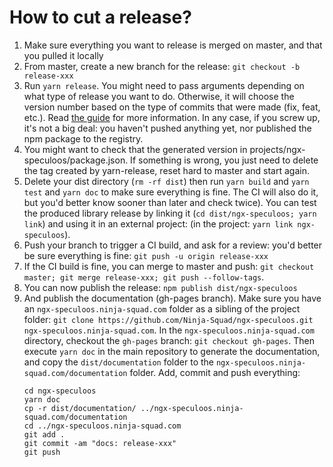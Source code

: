 # How to cut a release?

1. Make sure everything you want to release is merged on master, and that you pulled it locally
2. From master, create a new branch for the release: `git checkout -b release-xxx`
3. Run `yarn release`. You might need to pass arguments depending on what type of release you want to do. 
   Otherwise, it will choose the version number based on the type of commits that were made (fix, feat, etc.). 
   Read [the guide](https://github.com/conventional-changelog/standard-version#cut-a-release) for more information. In any case, if you screw up, it's not a big deal: you haven't pushed anything yet, nor published the npm package to the registry.
4. You might want to check that the generated version in projects/ngx-speculoos/package.json. 
   If something is wrong, you just need to delete the tag created by yarn-release, reset hard to master and start again.
5. Delete your dist directory (`rm -rf dist`) then run `yarn build` and `yarn test` and `yarn doc` to make sure everything is fine. 
   The CI will also do it, but you'd better know sooner than later and check twice). 
   You can test the produced library release by linking it (`cd dist/ngx-speculoos; yarn link`) and using it 
   in an external project: (in the project: `yarn link ngx-speculoos`).
6. Push your branch to trigger a CI build, and ask for a review: you'd better be sure everything is fine: 
   `git push -u origin release-xxx`
7. If the CI build is fine, you can merge to master and push: 
   `git checkout master; git merge release-xxx; git push --follow-tags`.
8. You can now publish the release: `npm publish dist/ngx-speculoos`
9. And publish the documentation (gh-pages branch). 
   Make sure you have an `ngx-speculoos.ninja-squad.com` folder as a sibling of the project folder:
   `git clone https://github.com/Ninja-Squad/ngx-speculoos.git ngx-speculoos.ninja-squad.com`. 
   In the `ngx-speculoos.ninja-squad.com` directory, checkout the `gh-pages` branch:
   `git checkout gh-pages`. 
   Then execute `yarn doc` in the main repository to generate the documentation, 
   and copy the `dist/documentation` 
   folder to the `ngx-speculoos.ninja-squad.com/documentation` folder. 
   Add, commit and push everything:
   ```
   cd ngx-speculoos
   yarn doc
   cp -r dist/documentation/ ../ngx-speculoos.ninja-squad.com/documentation
   cd ../ngx-speculoos.ninja-squad.com
   git add .
   git commit -am "docs: release-xxx"
   git push
   ```
